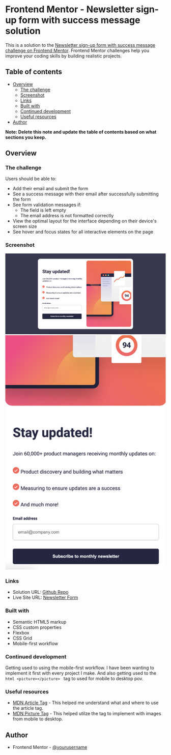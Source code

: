 # Frontend Mentor - Newsletter sign-up form with success message solution

This is a solution to the [Newsletter sign-up form with success message challenge on Frontend Mentor](https://www.frontendmentor.io/challenges/newsletter-signup-form-with-success-message-3FC1AZbNrv). Frontend Mentor challenges help you improve your coding skills by building realistic projects. 

## Table of contents

- [Overview](#overview)
  - [The challenge](#the-challenge)
  - [Screenshot](#screenshot)
  - [Links](#links)
  - [Built with](#built-with)
  - [Continued development](#continued-development)
  - [Useful resources](#useful-resources)
- [Author](#author)

**Note: Delete this note and update the table of contents based on what sections you keep.**

## Overview

### The challenge

Users should be able to:

- Add their email and submit the form
- See a success message with their email after successfully submitting the form
- See form validation messages if:
  - The field is left empty
  - The email address is not formatted correctly
- View the optimal layout for the interface depending on their device's screen size
- See hover and focus states for all interactive elements on the page

### Screenshot

![](./assets/images/Newsletter-Desktop.png)
![](./assets/images/Newsletter-Mobile.png)


### Links

- Solution URL: [Github Repo](https://github.com/michaelr47/Newsletter-Form)
- Live Site URL: [Newsletter Form](https://michaelr47.github.io/Newsletter-Form/)


### Built with

- Semantic HTML5 markup
- CSS custom properties
- Flexbox
- CSS Grid
- Mobile-first workflow

### Continued development

Getting used to using the mobile-first workflow. I have been wanting to implement it first with every project I make. And also getting used to the ```html <picture></picture> ``` tag to used for mobile to desktop pov.
### Useful resources

- [MDN Article Tag](https://developer.mozilla.org/en-US/docs/Web/HTML/Element/article) - This helped me understand what and where to use the article tag.
- [MDN Picture Tag](https://developer.mozilla.org/en-US/docs/Web/HTML/Element/picture) - This helped utilze the tag to implement with images from mobile to desktop.

## Author

- Frontend Mentor - [@yourusername](https://www.frontendmentor.io/profile/michaelr47)
